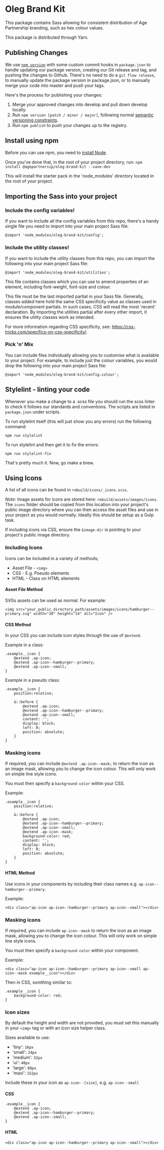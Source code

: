 # Oleg Brand Kit

This package contains Sass allowing for consistent distribution of Age Partnership branding, such as hex colour values.

This package is distributed through Yarn.

## Publishing Changes
We use [`npm version`](https://docs.npmjs.com/cli/v6/commands/npm-version) with some custom commit hooks in `package.json` to handle updating our package version, creating our Git release and tag, and pushing the changes to Github. There's no need to do a `git flow release`, to manually update the package version in package.json, or to manually merge your code into master and push your tags.

Here's the process for publishing your changes:
1. Merge your approved changes into develop and pull down develop locally.
2. Run `npm version [patch / minor / major]`, following normal [semantic versioning constraints](https://semver.org/).
3. Run `npm publish` to push your changes up to the registry.

## Install using npm

Before you can use npm, you need to [install Node](https://nodejs.org/en/download/).

Once you've done that, in the root of your project directory, run:
`npm install @agepartnersip/oleg-brand-kit --save-dev`

This will install the starter pack in the 'node_modules' directory located in the root of your project.

## Importing the Sass into your project

### Include the config variables!

If you want to include all the config variables from this repo, there's a handy single file you need to import into your main project Sass file:

`@import 'node_modules/oleg-brand-kit/config';`

### Include the utility classes!

If you want to include the utility classes from this repo, you can import the following into your main project Sass file:

`@import 'node_modules/oleg-brand-kit/utilities';`

This file contains classes which you can use to amend properties of an element, including font-weight, font-size and colour.

This file must be the last imported partial in your Sass file. Generally, classes added here hold the same CSS specificity value as classes used in module/component partials. In such cases, CSS will read the most 'recent' declaration. By importing the utilities partial after every other import, it ensures the utility classes work as intended.

For more information regarding CSS specificity, see: https://css-tricks.com/specifics-on-css-specificity/.

### Pick 'n' Mix

You can include files individually allowing you to customise what is available to your project. For example, to include just the colour variables, you would drop the following into your main project Sass file:

`@import 'node_modules/oleg-brand-kit/config.colour';`

## Stylelint - linting your code

Whenever you make a change to a .scss file you should run the scss linter to check it follows our standards and conventions. The scripts are listed in `package.json` under scripts.

To run stylelint itself (this will just show you any errors) run the following command:

`npm run stylelint`

To run stylelint and then get it to fix the errors:

`npm run stylelint-fix`


That's pretty much it. Now, go make a brew.

## Using Icons

A list of all icons can be found in `rebuild/icons/_icons.scss`.

*Note:* Image assets for icons are stored here: `rebuild/assets/images/icons`. The `icons` folder should be copied from this location into your project's public image directory where you can then access the asset files and use in your project as you would normally. Ideally this should be setup as a Gulp task.

If including icons via CSS, ensure the `$image-dir` is pointing to your project's public image directory.

### Including Icons
Icons can be included in a variety of methods;

* Asset File - `<img>`
* CSS - E.g. Pseudo elements
* HTML - Class on HTML elements

#### Asset File Method

SVGs assets can be used as normal. For example:

```
<img src="your_public_directory_path/assets/images/icons/hamburger--primary.svg" width="20" height="14" alt="Icon" />
```


#### CSS Method

In your CSS you can include icon styles through the use of `@extend`. 

Example in a class:

```
.example__icon {
    @extend .ap-icon;
    @extend .ap-icon--hamburger--primary;
    @extend .ap-icon--small;
}
```

Example in a pseudo class:

```
.example__icon {
    position:relative;

    &::before {
        @extend .ap-icon;
        @extend .ap-icon--hamburger--primary;
        @extend .ap-icon--small;
        content: '';
        display: block;
        left: 0;
        position: absolute;
    }
}
```

### Masking icons

If required, you can include `@extend .ap-icon--mask;` to return the icon as an image mask, allowing you to change the icon colour. This will only work on simple line style icons.

You must then specify a `background-color` within your CSS.

Example:

```
.example__icon {
    position:relative;

    &::before {
        @extend .ap-icon;
        @extend .ap-icon--hamburger--primary;
        @extend .ap-icon--small;
        @extend .ap-icon--mask;
        background-color: red;
        content: '';
        display: block;
        left: 0;
        position: absolute;
    }
}
```


#### HTML Method
Use icons in your components by including their class names e.g. `ap-icon--hamburger--primary`.

Example:

`<div class="ap-icon ap-icon--hamburger--primary ap-icon--small"></div>`

### Masking icons

If required, you can include `ap-icon--mask` to return the icon as an image mask, allowing you to change the icon colour. This will only work on simple line style icons.

You must then specify a `background-color` within your component.

Example:

`<div class="ap-icon ap-icon--hamburger--primary ap-icon--small ap-icon--mask example__icon"></div>`

Then in CSS, somthing similar to:

```
.example__icon {
    background-color: red;
}
```

### Icon sizes
By default the height and width are not provided, you must set this manually in your `<img>` tag or with an icon size helper class.

Sizes available to use:

* 'tiny': `16px`
* 'small': `24px`
* 'medium': `32px`
* 'ui': `40px`
* 'large': `88px`
* 'maxi': `152px`

Include these in your icon as `ap-icon--[size]`, e.g. `ap-icon--small`

#### CSS

```
.example__icon {
    @extend .ap-icon;
    @extend .ap-icon--hamburger--primary;
    @extend .ap-icon--small;
}
```

#### HTML

`<div class="ap-icon ap-icon--hamburger--primary ap-icon--small"></div>`